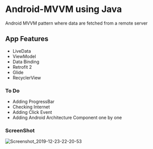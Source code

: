 # Android-MVVM using Java
Android MVVM pattern where data are fetched from a remote server

## App Features
- LiveData
- ViewModel
- Data Binding
- Retrofit 2
- Glide
- RecyclerView

### To Do
- Adding ProgressBar
- Checking Internet
- Adding Click Event
- Adding Android Architecture Component one by one

### ScreenShot

![Screenshot_2019-12-23-22-20-53](https://user-images.githubusercontent.com/31007286/71368801-180c2e00-25d3-11ea-8ba3-41c1946371fe.png)

